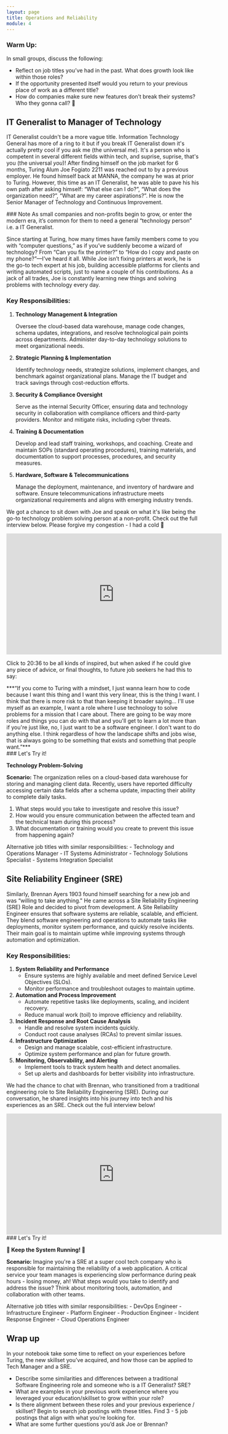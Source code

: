 ```yaml
---
layout: page
title: Operations and Reliability  
module: 4
---
```


### Warm Up:

In small groups, discuss the following:

- Reflect on job titles you’ve had in the past. What does growth look like within those roles?
- If the opportunity presented itself would you return to your previous place of work as a different title?
- How do companies make sure new features don’t break their systems? Who they gonna call?  👻

## IT Generalist to Manager of Technology

IT Generalist couldn't be a more vague title. Information Technology General has more of a ring to it but if you break IT Generalist down it's actually pretty cool if you ask me (the universal _me_). It's a person who is competent in several different fields within tech, and suprise, suprise, that's you (the universal _you_)! After finding himself on the job market for 6 months, Turing Alum Joe Fogiato 2211 was reached out to by a previous employer. He found himself back at MANNA, the company he was at prior to Turing. However, this time as an IT Generalist, he was able to pave his his own path after asking himself: “What else can I do?”, “What does the organization need?”, “What are my career aspirations?”. He is now the Senior Manager of Technology and Continuous Improvement. 

<section class="checks-for-understanding">
### Note
As small companies and non-profits begin to grow, or enter the modern era, it’s common for them to need a general “technology person” i.e. a IT Generalist.
</section>

Since starting at Turing, how many times have family members come to you with “computer questions,” as if you’ve suddenly become a wizard of technology? From “Can you fix the printer?” to “How do I copy and paste on my phone?”—I’ve heard it all. While Joe isn’t fixing printers at work, he is the go-to tech expert at his job, building accessible platforms for clients and writing automated scripts, just to name a couple of his contributions. As a jack of all trades, Joe is constantly learning new things and solving problems with technology every day.

### Key Responsibilities:
1. **Technology Management & Integration**
    
    Oversee the cloud-based data warehouse, manage code changes, schema updates, integrations, and resolve technological pain points across departments. Administer day-to-day technology solutions to meet organizational needs.
    
2. **Strategic Planning & Implementation**
    
    Identify technology needs, strategize solutions, implement changes, and benchmark against organizational plans. Manage the IT budget and track savings through cost-reduction efforts.
    
3. **Security & Compliance Oversight**
    
    Serve as the internal Security Officer, ensuring data and technology security in collaboration with compliance officers and third-party providers. Monitor and mitigate risks, including cyber threats.
    
4. **Training & Documentation**
    
    Develop and lead staff training, workshops, and coaching. Create and maintain SOPs (standard operating procedures), training materials, and documentation to support processes, procedures, and security measures.
    
5. **Hardware, Software & Telecommunications**
    
    Manage the deployment, maintenance, and inventory of hardware and software. Ensure telecommunications infrastructure meets organizational requirements and aligns with emerging industry trends.

We got a chance to sit down with Joe and speak on what it's like being the go-to technology problem solving person at a non-profit. Check out the full interview below. Please forgive my congestion - I had a cold 🤧

<iframe width="560" height="315" src="https://www.youtube.com/embed/o8HGp95SMEI?si=6HsQ3bnqrMzCAW4p" title="YouTube video player" frameborder="0" allow="accelerometer; autoplay; clipboard-write; encrypted-media; gyroscope; picture-in-picture; web-share" referrerpolicy="strict-origin-when-cross-origin" allowfullscreen></iframe>

Click to 20:36 to be all kinds of inspired, but when asked if he could give any piece of advice, or final thoughts, to future job seekers he had this to say:

<section class="call-to-action">
***“If you come to Turing with a mindset, I just wanna learn how to code because I want this thing and I want this very linear, this is the thing I want. I think that there is more risk to that than keeping it broader saying… I'll use myself as an example, I want a role where I use technology to solve problems for a mission that I care about. There are going to be way more roles and things you can do with that and you'll get to learn a lot more than if you're just like, no, I just want to be a software engineer. I don't want to do anything else. I think regardless of how the landscape shifts and jobs wise, that is always going to be something that exists and something that people want.”***
</section>

<section class="dropdown">
### Let's Try it! 

**Technology Problem-Solving**
    
  **Scenario:**
  The organization relies on a cloud-based data warehouse for storing and managing client data. Recently, users have reported difficulty accessing certain data fields after a schema update, impacting their ability to complete daily tasks.

  1. What steps would you take to investigate and resolve this issue?
  2. How would you ensure communication between the affected team and the technical team during this process?
  3. What documentation or training would you create to prevent this issue from happening again?
</section>

<section class="call-to-action">
Alternative job titles with similar responsibilities:
- Technology and Operations Manager
- IT Systems Administrator
- Technology Solutions Specialist
- Systems Integration Specialist
</section>

## Site Reliability Engineer (SRE)
Similarly, Brennan Ayers 1903 found himself searching for a new job and was “willing to take anything." He came across a Site Reliability Engineering (SRE) Role and decided to pivot from development. A Site Reliability Engineer ensures that software systems are reliable, scalable, and efficient. They blend software engineering and operations to automate tasks like deployments, monitor system performance, and quickly resolve incidents. Their main goal is to maintain uptime while improving systems through automation and optimization.

### Key Responsibilities:

1. **System Reliability and Performance**
    - Ensure systems are highly available and meet defined Service Level Objectives (SLOs).
    - Monitor performance and troubleshoot outages to maintain uptime.
2. **Automation and Process Improvement**
    - Automate repetitive tasks like deployments, scaling, and incident recovery.
    - Reduce manual work (toil) to improve efficiency and reliability.
3. **Incident Response and Root Cause Analysis**
    - Handle and resolve system incidents quickly.
    - Conduct root cause analyses (RCAs) to prevent similar issues.
4. **Infrastructure Optimization**
    - Design and manage scalable, cost-efficient infrastructure.
    - Optimize system performance and plan for future growth.
5. **Monitoring, Observability, and Alerting**
    - Implement tools to track system health and detect anomalies.
    - Set up alerts and dashboards for better visibility into infrastructure.

We had the chance to chat with Brennan, who transitioned from a traditional engineering role to Site Reliability Engineering (SRE). During our conversation, he shared insights into his journey into tech and his experiences as an SRE. Check out the full interview below!

<iframe width="560" height="315" src="https://www.youtube.com/embed/9gh2dUtmSSs?si=Zqq78dZi9egcS10A" title="YouTube video player" frameborder="0" allow="accelerometer; autoplay; clipboard-write; encrypted-media; gyroscope; picture-in-picture; web-share" referrerpolicy="strict-origin-when-cross-origin" allowfullscreen></iframe>

<section class="dropdown">
### Let's Try it! 

**🚨 Keep the System Running! 🚨**
    
  **Scenario:**
  Imagine you're a SRE at a super cool tech company who is responsible for maintaining the reliability of a web application. A critical service your team manages is experiencing slow performance during peak hours - losing money, ah! What steps would you take to identify and address the issue? Think about monitoring tools, automation, and collaboration with other teams.  
</section>

<section class="call-to-action">
  Alternative job titles with similar responsibilities:
  - DevOps Engineer
  - Infrastructure Engineer
  - Platform Engineer
  - Production Engineer
  - Incident Response Engineer
  - Cloud Operations Engineer
</section>

## Wrap up

<section class="checks-for-understanding">
  In your notebook take some time to reflect on your experiences before Turing, the new skillset you’ve acquired, and how those can be applied to Tech Manager and a SRE.

  - Describe some similarities and differences between a traditional Software Engineering role and someone who is a IT Generalist? SRE?
  - What are examples in your previous work experience where you leveraged your education/skillset to grow within your role?
  - Is there alignment between these roles and your previous experience / skillset? Begin to search job postings with these titles. Find 3 - 5 job postings that align with what you’re looking for.
  - What are some further questions you’d ask Joe or Brennan?
</section>